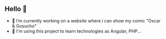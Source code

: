 ## Hello 👋
- 🔭 I’m currently working on a website where i can show my comic "Oscar & Gosucho"
- 🌱 I'm using this project to learn technologies as Angular, PHP...
<!--
**PedroPerezDev/PedroPerezDev** is a ✨ _special_ ✨ repository because its `README.md` (this file) appears on your GitHub profile.

Here are some ideas to get you started:

- 🔭 I’m currently working on a website where i can show my comic
- 🌱 I’m currently learning ...
- 👯 I’m looking to collaborate on ...
- 🤔 I’m looking for help with ...
- 💬 Ask me about ...
- 📫 How to reach me: ...
- 😄 Pronouns: ...
- ⚡ Fun fact: ...
-->
